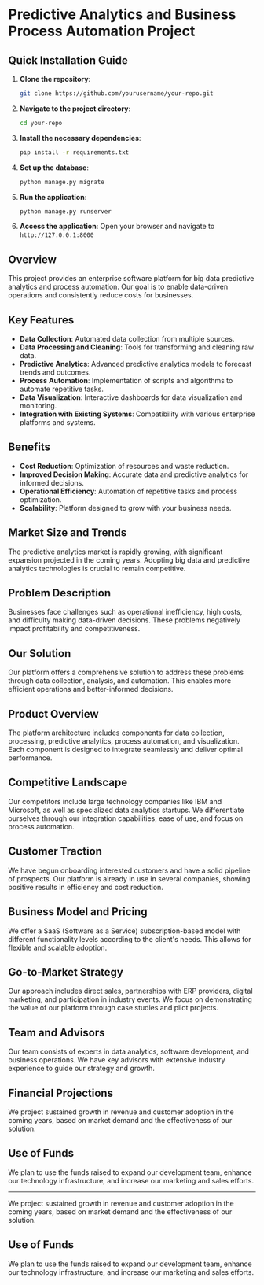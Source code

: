 # Predictive Analytics and Business Process Automation Project

## Quick Installation Guide

1. **Clone the repository**:
    ```sh
    git clone https://github.com/yourusername/your-repo.git
    ```
2. **Navigate to the project directory**:
    ```sh
    cd your-repo
    ```
3. **Install the necessary dependencies**:
    ```sh
    pip install -r requirements.txt
    ```
4. **Set up the database**:
    ```sh
    python manage.py migrate
    ```
5. **Run the application**:
    ```sh
    python manage.py runserver
    ```
6. **Access the application**:
    Open your browser and navigate to `http://127.0.0.1:8000`

## Overview

This project provides an enterprise software platform for big data predictive analytics and process automation. Our goal is to enable data-driven operations and consistently reduce costs for businesses.

## Key Features

- **Data Collection**: Automated data collection from multiple sources.
- **Data Processing and Cleaning**: Tools for transforming and cleaning raw data.
- **Predictive Analytics**: Advanced predictive analytics models to forecast trends and outcomes.
- **Process Automation**: Implementation of scripts and algorithms to automate repetitive tasks.
- **Data Visualization**: Interactive dashboards for data visualization and monitoring.
- **Integration with Existing Systems**: Compatibility with various enterprise platforms and systems.

## Benefits

- **Cost Reduction**: Optimization of resources and waste reduction.
- **Improved Decision Making**: Accurate data and predictive analytics for informed decisions.
- **Operational Efficiency**: Automation of repetitive tasks and process optimization.
- **Scalability**: Platform designed to grow with your business needs.

## Market Size and Trends

The predictive analytics market is rapidly growing, with significant expansion projected in the coming years. Adopting big data and predictive analytics technologies is crucial to remain competitive.

## Problem Description

Businesses face challenges such as operational inefficiency, high costs, and difficulty making data-driven decisions. These problems negatively impact profitability and competitiveness.

## Our Solution

Our platform offers a comprehensive solution to address these problems through data collection, analysis, and automation. This enables more efficient operations and better-informed decisions.

## Product Overview

The platform architecture includes components for data collection, processing, predictive analytics, process automation, and visualization. Each component is designed to integrate seamlessly and deliver optimal performance.

## Competitive Landscape

Our competitors include large technology companies like IBM and Microsoft, as well as specialized data analytics startups. We differentiate ourselves through our integration capabilities, ease of use, and focus on process automation.

## Customer Traction

We have begun onboarding interested customers and have a solid pipeline of prospects. Our platform is already in use in several companies, showing positive results in efficiency and cost reduction.

## Business Model and Pricing

We offer a SaaS (Software as a Service) subscription-based model with different functionality levels according to the client's needs. This allows for flexible and scalable adoption.

## Go-to-Market Strategy

Our approach includes direct sales, partnerships with ERP providers, digital marketing, and participation in industry events. We focus on demonstrating the value of our platform through case studies and pilot projects.

## Team and Advisors

Our team consists of experts in data analytics, software development, and business operations. We have key advisors with extensive industry experience to guide our strategy and growth.

## Financial Projections

We project sustained growth in revenue and customer adoption in the coming years, based on market demand and the effectiveness of our solution.

## Use of Funds

We plan to use the funds raised to expand our development team, enhance our technology infrastructure, and increase our marketing and sales efforts.

---
We project sustained growth in revenue and customer adoption in the coming years, based on market demand and the effectiveness of our solution.

## Use of Funds

We plan to use the funds raised to expand our development team, enhance our technology infrastructure, and increase our marketing and sales efforts.
